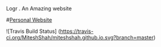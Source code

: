 Logr . An Amazing website 

#[Personal Website](https://miteshshah.github.io)

![Travis Build Status] (https://travis-ci.org/MiteshShah/miteshshah.github.io.svg?branch=master)
